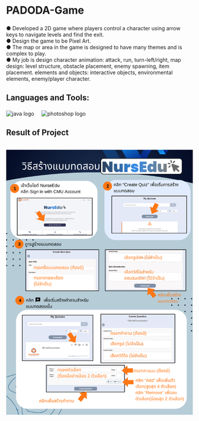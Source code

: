 # PADODA-Game

###

● Developed a 2D game where players control a character using arrow keys to navigate levels and find the exit.<br>
● Design the game to be Pixel Art.<br>
● The map or area in the game is designed to have many themes and is complex to play.<br>
● My job is design character animation: attack, run, turn-left/right, map design: level structure, obstacle placement, enemy spawning, item placement. elements and objects: interactive objects, environmental elements, enemy/player character.<br>

<h2 align="left">Languages and Tools:</h2>

###

<div align="left">
  <img src="https://cdn.jsdelivr.net/gh/devicons/devicon/icons/java/java-original.svg" height="40" alt="java logo"  />
  <img width="12" />
  <img src="https://cdn.jsdelivr.net/gh/devicons/devicon/icons/photoshop/photoshop-plain.svg" height="40" alt="photoshop logo"  />
</div>

###
  
</div>

<h2 align="left">Result of Project</h2>

<br>![1.png](https://github.com/hidorika-hikari/NursEdu-For-Interactive/blob/main/1.png)
